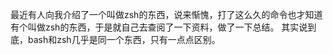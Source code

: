 最近有人向我介绍了一个叫做zsh的东西，说来惭愧，打了这么久的命令也才知道有个叫做zsh的东西，于是就自己去查阅了一下资料，做了一下总结。
其实说到底，bash和zsh几乎是同一个东西，只有一点点区别。

